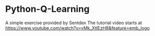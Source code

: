 # Python-Q-Learning
A simple exercise provided by Sentdex
The tutorial video starts at https://www.youtube.com/watch?v=yMk_XtIEzH8&feature=emb_logo